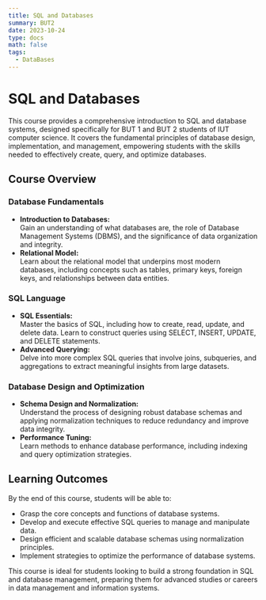 ```yaml
---
title: SQL and Databases
summary: BUT2 
date: 2023-10-24
type: docs
math: false
tags:
  - DataBases
---
```

# SQL and Databases

This course provides a comprehensive introduction to SQL and database systems, designed specifically for BUT 1 and BUT 2 students of IUT computer science. It covers the fundamental principles of database design, implementation, and management, empowering students with the skills needed to effectively create, query, and optimize databases.

## Course Overview

### Database Fundamentals
- **Introduction to Databases:**  
  Gain an understanding of what databases are, the role of Database Management Systems (DBMS), and the significance of data organization and integrity.
- **Relational Model:**  
  Learn about the relational model that underpins most modern databases, including concepts such as tables, primary keys, foreign keys, and relationships between data entities.

### SQL Language
- **SQL Essentials:**  
  Master the basics of SQL, including how to create, read, update, and delete data. Learn to construct queries using SELECT, INSERT, UPDATE, and DELETE statements.
- **Advanced Querying:**  
  Delve into more complex SQL queries that involve joins, subqueries, and aggregations to extract meaningful insights from large datasets.

### Database Design and Optimization
- **Schema Design and Normalization:**  
  Understand the process of designing robust database schemas and applying normalization techniques to reduce redundancy and improve data integrity.
- **Performance Tuning:**  
  Learn methods to enhance database performance, including indexing and query optimization strategies.

## Learning Outcomes

By the end of this course, students will be able to:
- Grasp the core concepts and functions of database systems.
- Develop and execute effective SQL queries to manage and manipulate data.
- Design efficient and scalable database schemas using normalization principles.
- Implement strategies to optimize the performance of database systems.

This course is ideal for students looking to build a strong foundation in SQL and database management, preparing them for advanced studies or careers in data management and information systems.